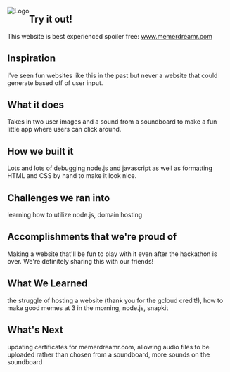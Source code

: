<img src="./public/assets/memerdreamr.png"
     alt="Logo"
     style="float: left;" />

## Try it out!
This website is best experienced spoiler free: www.memerdreamr.com

## Inspiration
I've seen fun websites like this in the past but never a website that could generate based off of user input. 

## What it does
Takes in two user images and a sound from a soundboard to make a fun little app where users can click around.

## How we built it
Lots and lots of debugging node.js and javascript as well as formatting HTML and CSS by hand to make it look nice.

## Challenges we ran into
learning how to utilize node.js, domain hosting

## Accomplishments that we're proud of
Making a website that'll be fun to play with it even after the hackathon is over. We're definitely sharing this with our friends!

## What We Learned
the struggle of hosting a website (thank you for the gcloud credit!), how to make good memes at 3 in the morning, node.js, snapkit

## What's Next
updating certificates for memerdreamr.com, allowing audio files to be uploaded rather than chosen from a soundboard, more sounds on the soundboard



